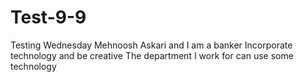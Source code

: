 # Test-9-9
Testing Wednesday 
Mehnoosh Askari and I am a banker
Incorporate technology and be creative 
The department I work for can use some technology 